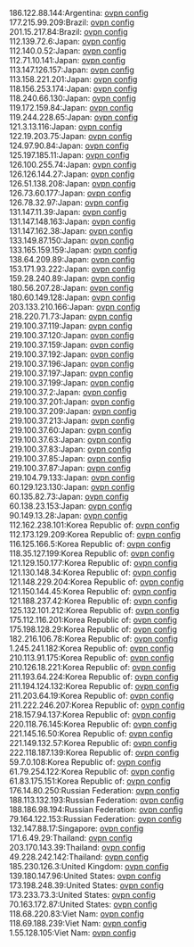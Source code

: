 186.122.88.144:Argentina: [ovpn config](vpn/186_122_88_144.ovpn)  
177.215.99.209:Brazil: [ovpn config](vpn/177_215_99_209.ovpn)  
201.15.217.84:Brazil: [ovpn config](vpn/201_15_217_84.ovpn)  
112.139.72.6:Japan: [ovpn config](vpn/112_139_72_6.ovpn)  
112.140.0.52:Japan: [ovpn config](vpn/112_140_0_52.ovpn)  
112.71.10.141:Japan: [ovpn config](vpn/112_71_10_141.ovpn)  
113.147.126.157:Japan: [ovpn config](vpn/113_147_126_157.ovpn)  
113.158.221.201:Japan: [ovpn config](vpn/113_158_221_201.ovpn)  
118.156.253.174:Japan: [ovpn config](vpn/118_156_253_174.ovpn)  
118.240.66.130:Japan: [ovpn config](vpn/118_240_66_130.ovpn)  
119.172.159.84:Japan: [ovpn config](vpn/119_172_159_84.ovpn)  
119.244.228.65:Japan: [ovpn config](vpn/119_244_228_65.ovpn)  
121.3.13.116:Japan: [ovpn config](vpn/121_3_13_116.ovpn)  
122.19.203.75:Japan: [ovpn config](vpn/122_19_203_75.ovpn)  
124.97.90.84:Japan: [ovpn config](vpn/124_97_90_84.ovpn)  
125.197.185.11:Japan: [ovpn config](vpn/125_197_185_11.ovpn)  
126.100.255.74:Japan: [ovpn config](vpn/126_100_255_74.ovpn)  
126.126.144.27:Japan: [ovpn config](vpn/126_126_144_27.ovpn)  
126.51.138.208:Japan: [ovpn config](vpn/126_51_138_208.ovpn)  
126.73.60.177:Japan: [ovpn config](vpn/126_73_60_177.ovpn)  
126.78.32.97:Japan: [ovpn config](vpn/126_78_32_97.ovpn)  
131.147.11.39:Japan: [ovpn config](vpn/131_147_11_39.ovpn)  
131.147.148.163:Japan: [ovpn config](vpn/131_147_148_163.ovpn)  
131.147.162.38:Japan: [ovpn config](vpn/131_147_162_38.ovpn)  
133.149.87.150:Japan: [ovpn config](vpn/133_149_87_150.ovpn)  
133.165.159.159:Japan: [ovpn config](vpn/133_165_159_159.ovpn)  
138.64.209.89:Japan: [ovpn config](vpn/138_64_209_89.ovpn)  
153.171.93.222:Japan: [ovpn config](vpn/153_171_93_222.ovpn)  
159.28.240.89:Japan: [ovpn config](vpn/159_28_240_89.ovpn)  
180.56.207.28:Japan: [ovpn config](vpn/180_56_207_28.ovpn)  
180.60.149.128:Japan: [ovpn config](vpn/180_60_149_128.ovpn)  
203.133.210.166:Japan: [ovpn config](vpn/203_133_210_166.ovpn)  
218.220.71.73:Japan: [ovpn config](vpn/218_220_71_73.ovpn)  
219.100.37.119:Japan: [ovpn config](vpn/219_100_37_119.ovpn)  
219.100.37.120:Japan: [ovpn config](vpn/219_100_37_120.ovpn)  
219.100.37.159:Japan: [ovpn config](vpn/219_100_37_159.ovpn)  
219.100.37.192:Japan: [ovpn config](vpn/219_100_37_192.ovpn)  
219.100.37.196:Japan: [ovpn config](vpn/219_100_37_196.ovpn)  
219.100.37.197:Japan: [ovpn config](vpn/219_100_37_197.ovpn)  
219.100.37.199:Japan: [ovpn config](vpn/219_100_37_199.ovpn)  
219.100.37.2:Japan: [ovpn config](vpn/219_100_37_2.ovpn)  
219.100.37.201:Japan: [ovpn config](vpn/219_100_37_201.ovpn)  
219.100.37.209:Japan: [ovpn config](vpn/219_100_37_209.ovpn)  
219.100.37.213:Japan: [ovpn config](vpn/219_100_37_213.ovpn)  
219.100.37.60:Japan: [ovpn config](vpn/219_100_37_60.ovpn)  
219.100.37.63:Japan: [ovpn config](vpn/219_100_37_63.ovpn)  
219.100.37.83:Japan: [ovpn config](vpn/219_100_37_83.ovpn)  
219.100.37.85:Japan: [ovpn config](vpn/219_100_37_85.ovpn)  
219.100.37.87:Japan: [ovpn config](vpn/219_100_37_87.ovpn)  
219.104.79.133:Japan: [ovpn config](vpn/219_104_79_133.ovpn)  
60.129.123.130:Japan: [ovpn config](vpn/60_129_123_130.ovpn)  
60.135.82.73:Japan: [ovpn config](vpn/60_135_82_73.ovpn)  
60.138.23.153:Japan: [ovpn config](vpn/60_138_23_153.ovpn)  
90.149.13.28:Japan: [ovpn config](vpn/90_149_13_28.ovpn)  
112.162.238.101:Korea Republic of: [ovpn config](vpn/112_162_238_101.ovpn)  
112.173.129.209:Korea Republic of: [ovpn config](vpn/112_173_129_209.ovpn)  
116.125.166.5:Korea Republic of: [ovpn config](vpn/116_125_166_5.ovpn)  
118.35.127.199:Korea Republic of: [ovpn config](vpn/118_35_127_199.ovpn)  
121.129.150.177:Korea Republic of: [ovpn config](vpn/121_129_150_177.ovpn)  
121.130.148.34:Korea Republic of: [ovpn config](vpn/121_130_148_34.ovpn)  
121.148.229.204:Korea Republic of: [ovpn config](vpn/121_148_229_204.ovpn)  
121.150.144.45:Korea Republic of: [ovpn config](vpn/121_150_144_45.ovpn)  
121.188.237.42:Korea Republic of: [ovpn config](vpn/121_188_237_42.ovpn)  
125.132.101.212:Korea Republic of: [ovpn config](vpn/125_132_101_212.ovpn)  
175.112.116.201:Korea Republic of: [ovpn config](vpn/175_112_116_201.ovpn)  
175.198.128.29:Korea Republic of: [ovpn config](vpn/175_198_128_29.ovpn)  
182.216.106.78:Korea Republic of: [ovpn config](vpn/182_216_106_78.ovpn)  
1.245.241.182:Korea Republic of: [ovpn config](vpn/1_245_241_182.ovpn)  
210.113.91.175:Korea Republic of: [ovpn config](vpn/210_113_91_175.ovpn)  
210.126.18.221:Korea Republic of: [ovpn config](vpn/210_126_18_221.ovpn)  
211.193.64.224:Korea Republic of: [ovpn config](vpn/211_193_64_224.ovpn)  
211.194.124.132:Korea Republic of: [ovpn config](vpn/211_194_124_132.ovpn)  
211.203.64.19:Korea Republic of: [ovpn config](vpn/211_203_64_19.ovpn)  
211.222.246.207:Korea Republic of: [ovpn config](vpn/211_222_246_207.ovpn)  
218.157.94.137:Korea Republic of: [ovpn config](vpn/218_157_94_137.ovpn)  
220.118.76.145:Korea Republic of: [ovpn config](vpn/220_118_76_145.ovpn)  
221.145.16.50:Korea Republic of: [ovpn config](vpn/221_145_16_50.ovpn)  
221.149.132.57:Korea Republic of: [ovpn config](vpn/221_149_132_57.ovpn)  
222.118.187.139:Korea Republic of: [ovpn config](vpn/222_118_187_139.ovpn)  
59.7.0.108:Korea Republic of: [ovpn config](vpn/59_7_0_108.ovpn)  
61.79.254.122:Korea Republic of: [ovpn config](vpn/61_79_254_122.ovpn)  
61.83.175.151:Korea Republic of: [ovpn config](vpn/61_83_175_151.ovpn)  
176.14.80.250:Russian Federation: [ovpn config](vpn/176_14_80_250.ovpn)  
188.113.132.193:Russian Federation: [ovpn config](vpn/188_113_132_193.ovpn)  
188.186.98.194:Russian Federation: [ovpn config](vpn/188_186_98_194.ovpn)  
79.164.122.153:Russian Federation: [ovpn config](vpn/79_164_122_153.ovpn)  
132.147.88.17:Singapore: [ovpn config](vpn/132_147_88_17.ovpn)  
171.6.49.29:Thailand: [ovpn config](vpn/171_6_49_29.ovpn)  
203.170.143.39:Thailand: [ovpn config](vpn/203_170_143_39.ovpn)  
49.228.242.142:Thailand: [ovpn config](vpn/49_228_242_142.ovpn)  
185.230.126.3:United Kingdom: [ovpn config](vpn/185_230_126_3.ovpn)  
139.180.147.96:United States: [ovpn config](vpn/139_180_147_96.ovpn)  
173.198.248.39:United States: [ovpn config](vpn/173_198_248_39.ovpn)  
173.233.73.3:United States: [ovpn config](vpn/173_233_73_3.ovpn)  
70.163.172.87:United States: [ovpn config](vpn/70_163_172_87.ovpn)  
118.68.220.83:Viet Nam: [ovpn config](vpn/118_68_220_83.ovpn)  
118.69.188.239:Viet Nam: [ovpn config](vpn/118_69_188_239.ovpn)  
1.55.128.105:Viet Nam: [ovpn config](vpn/1_55_128_105.ovpn)  
